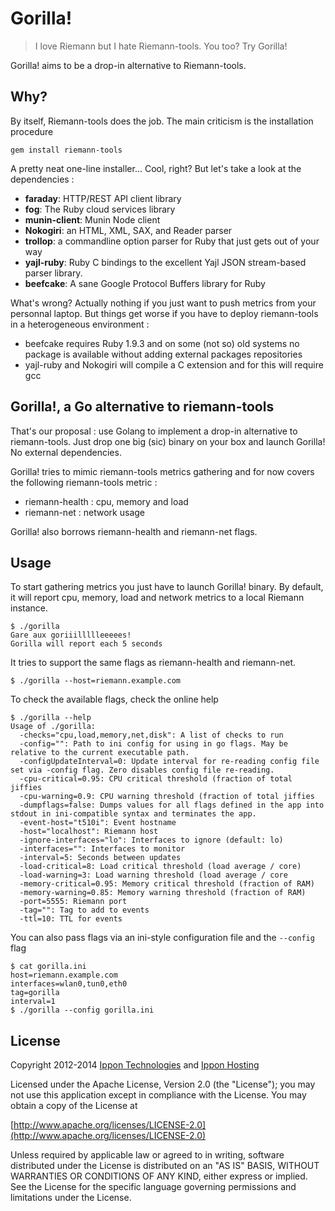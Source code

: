 # Gorilla!

> I love Riemann but I hate Riemann-tools. You too? Try Gorilla!


Gorilla! aims to be a drop-in alternative to Riemann-tools.

## Why?

By itself, Riemann-tools does the job. The main criticism is the installation procedure 

```
gem install riemann-tools
```

A pretty neat one-line installer... Cool, right? But let's take a look at the dependencies :

 - __faraday__: HTTP/REST API client library
 - __fog__: The Ruby cloud services library
 - __munin-client__: Munin Node client
 - __Nokogiri__: an HTML, XML, SAX, and Reader parser
 - __trollop__: a commandline option parser for Ruby that just gets out of your way
 - __yajl-ruby__: Ruby C bindings to the excellent Yajl JSON stream-based parser library.
 - __beefcake__: A sane Google Protocol Buffers library for Ruby


What's wrong? Actually nothing if you just want to push metrics from your personnal laptop. But things get worse if you have to deploy riemann-tools in a heterogeneous environment :

 - beefcake requires Ruby 1.9.3 and on some (not so) old systems no package is available without adding external packages repositories
 - yajl-ruby and Nokogiri will compile a C extension and for this will require gcc
 

## Gorilla!, a Go alternative to riemann-tools

That's our proposal : use Golang to implement a drop-in alternative to riemann-tools. Just drop one big (sic) binary on your box and launch Gorilla! No external dependencies.

Gorilla! tries to mimic riemann-tools metrics gathering and for now covers the following riemann-tools metric : 

 - riemann-health : cpu, memory and load
 - riemann-net : network usage

Gorilla! also borrows riemann-health and riemann-net flags.

## Usage

To start gathering metrics you just have to launch Gorilla! binary. By default, it will report cpu, memory, load and network metrics to a local Riemann instance.

```
$ ./gorilla
Gare aux goriiillllleeeees!
Gorilla will report each 5 seconds

```
It tries to support the same flags as riemann-health and riemann-net.

```
$ ./gorilla --host=riemann.example.com
```

To check the available flags, check the online help

```
$ ./gorilla --help
Usage of ./gorilla:
  -checks="cpu,load,memory,net,disk": A list of checks to run
  -config="": Path to ini config for using in go flags. May be relative to the current executable path.
  -configUpdateInterval=0: Update interval for re-reading config file set via -config flag. Zero disables config file re-reading.
  -cpu-critical=0.95: CPU critical threshold (fraction of total jiffies
  -cpu-warning=0.9: CPU warning threshold (fraction of total jiffies
  -dumpflags=false: Dumps values for all flags defined in the app into stdout in ini-compatible syntax and terminates the app.
  -event-host="t510i": Event hostname
  -host="localhost": Riemann host
  -ignore-interfaces="lo": Interfaces to ignore (default: lo)
  -interfaces="": Interfaces to monitor
  -interval=5: Seconds between updates
  -load-critical=8: Load critical threshold (load average / core)
  -load-warning=3: Load warning threshold (load average / core
  -memory-critical=0.95: Memory critical threshold (fraction of RAM)
  -memory-warning=0.85: Memory warning threshold (fraction of RAM)
  -port=5555: Riemann port
  -tag="": Tag to add to events
  -ttl=10: TTL for events

```
You can also pass flags via an ini-style configuration file and the `--config` flag

```
$ cat gorilla.ini
host=riemann.example.com
interfaces=wlan0,tun0,eth0
tag=gorilla
interval=1
$ ./gorilla --config gorilla.ini
```

License
-------

Copyright 2012-2014 [Ippon Technologies](http://www.ippon.fr) and [Ippon Hosting](http://www.ippon-hosting.com/)

Licensed under the Apache License, Version 2.0 (the "License");
you may not use this application except in compliance with the License.
You may obtain a copy of the License at

[http://www.apache.org/licenses/LICENSE-2.0](http://www.apache.org/licenses/LICENSE-2.0)

Unless required by applicable law or agreed to in writing, software
distributed under the License is distributed on an "AS IS" BASIS,
WITHOUT WARRANTIES OR CONDITIONS OF ANY KIND, either express or implied.
See the License for the specific language governing permissions and
limitations under the License.




